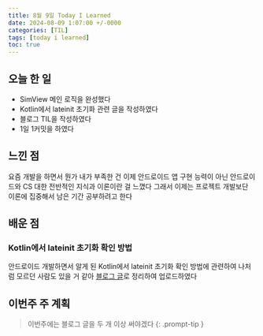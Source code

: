```yaml
---
title: 8월 9일 Today I Learned
date: 2024-08-09 1:07:00 +/-0000
categories: [TIL]
tags: [today i learned]
toc: true
---
```


## 오늘 한 일

* SimView 메인 로직을 완성했다
* Kotlin에서 lateinit 초기화 관련 글을 작성하였다
* 블로그 TIL을 작성하였다
* 1일 1커밋을 하였다

## 느낀 점

요즘 개발을 하면서 뭔가 내가 부족한 건 이제 안드로이드 앱 구현 능력이 아닌 안드로이드와 CS 대한 전반적인 지식과 이론이란 걸 느꼈다 그래서 이제는 프로젝트 개발보단 이론에 집중해서 남은 기간 공부하려고 한다

## 배운 점

### Kotlin에서 lateinit 초기화 확인 방법

안드로이드 개발하면서 알게 된 Kotlin에서 lateinit 초기화 확인 방법에 관련하여 나처럼 모르던 사람도 있을 거 같아 [블로그 글](https://jangwoojun.github.io/posts/Kotlin%EC%97%90%EC%84%9C-lateinit-%EC%B4%88%EA%B8%B0%ED%99%94-%ED%99%95%EC%9D%B8-%EB%B0%A9%EB%B2%95/)로 정리하여 업로드하였다

## 이번주 주 계획

> 이번주에는 블로그 글을 두 개 이상 써야겠다
{: .prompt-tip }

